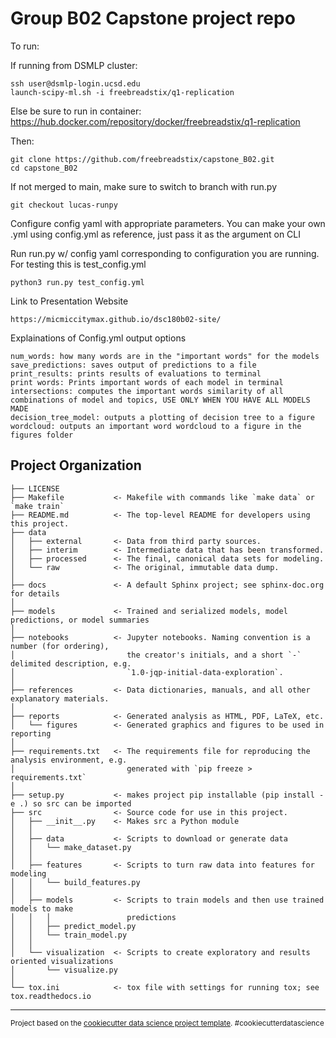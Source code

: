 # Group B02 Capstone project repo

To run:


If running from DSMLP cluster:
```
ssh user@dsmlp-login.ucsd.edu
launch-scipy-ml.sh -i freebreadstix/q1-replication
```
Else be sure to run in container: https://hub.docker.com/repository/docker/freebreadstix/q1-replication

Then:
```
git clone https://github.com/freebreadstix/capstone_B02.git
cd capstone_B02
```
If not merged to main, make sure to switch to branch with run.py
```
git checkout lucas-runpy
```

Configure config yaml with appropriate parameters. You can make your own .yml using config.yml as reference, just pass it as the argument on CLI

Run run.py w/ config yaml corresponding to configuration you are running. For testing this is test_config.yml
```
python3 run.py test_config.yml
```
Link to Presentation Website
```
https://micmiccitymax.github.io/dsc180b02-site/
```

Explainations of Config.yml output options
```
num_words: how many words are in the "important words" for the models
save_predictions: saves output of predictions to a file
print_results: prints results of evaluations to terminal
print words: Prints important words of each model in terminal
intersections: computes the important words similarity of all combinations of model and topics, USE ONLY WHEN YOU HAVE ALL MODELS MADE
decision_tree_model: outputs a plotting of decision tree to a figure
wordcloud: outputs an important word wordcloud to a figure in the figures folder
```
Project Organization
------------

    ├── LICENSE
    ├── Makefile           <- Makefile with commands like `make data` or `make train`
    ├── README.md          <- The top-level README for developers using this project.
    ├── data
    │   ├── external       <- Data from third party sources.
    │   ├── interim        <- Intermediate data that has been transformed.
    │   ├── processed      <- The final, canonical data sets for modeling.
    │   └── raw            <- The original, immutable data dump.
    │
    ├── docs               <- A default Sphinx project; see sphinx-doc.org for details
    │
    ├── models             <- Trained and serialized models, model predictions, or model summaries
    │
    ├── notebooks          <- Jupyter notebooks. Naming convention is a number (for ordering),
    │                         the creator's initials, and a short `-` delimited description, e.g.
    │                         `1.0-jqp-initial-data-exploration`.
    │
    ├── references         <- Data dictionaries, manuals, and all other explanatory materials.
    │
    ├── reports            <- Generated analysis as HTML, PDF, LaTeX, etc.
    │   └── figures        <- Generated graphics and figures to be used in reporting
    │
    ├── requirements.txt   <- The requirements file for reproducing the analysis environment, e.g.
    │                         generated with `pip freeze > requirements.txt`
    │
    ├── setup.py           <- makes project pip installable (pip install -e .) so src can be imported
    ├── src                <- Source code for use in this project.
    │   ├── __init__.py    <- Makes src a Python module
    │   │
    │   ├── data           <- Scripts to download or generate data
    │   │   └── make_dataset.py
    │   │
    │   ├── features       <- Scripts to turn raw data into features for modeling
    │   │   └── build_features.py
    │   │
    │   ├── models         <- Scripts to train models and then use trained models to make
    │   │   │                 predictions
    │   │   ├── predict_model.py
    │   │   └── train_model.py
    │   │
    │   └── visualization  <- Scripts to create exploratory and results oriented visualizations
    │       └── visualize.py
    │
    └── tox.ini            <- tox file with settings for running tox; see tox.readthedocs.io


--------

<p><small>Project based on the <a target="_blank" href="https://drivendata.github.io/cookiecutter-data-science/">cookiecutter data science project template</a>. #cookiecutterdatascience</small></p>

